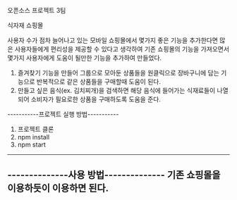 
오픈소스 프로젝트 3팀

식자재 쇼핑몰

사용자 수가 점차 늘어나고 있는 모바일 쇼핑몰에서 몇가지 좋은 기능을 추가한다면 많은 사용자들에게 편리성을 제공할 수 있다고 생각하여 
기존 쇼핑몰의 기능을 가져오면서 몇가지 사용자에게 도움이 될만한 기능을 추가하여 만들었다.
1. 즐겨찾기 기능을 만들어 그룹으로 모아둔 상품들을 원클릭으로 장바구니에 담는 기능으로 반복적으로 같은 상품들을 구매할때 도움이 된다.
2. 만들고 싶은 음식(ex. 김치찌개)을 검색하면 해당 음식에 들어가는 식재료들이 나열 되어 소비자가 필요로한 상품을 구매하도록 도움을 준다.

-----------프로젝트 실행 방법-----------
1. 프로젝트 클론
2. npm install
3. npm start
-----------------------------------


--------------사용 방법--------------
기존 쇼핑몰을 이용하듯이 이용하면 된다.
-----------------------------------

